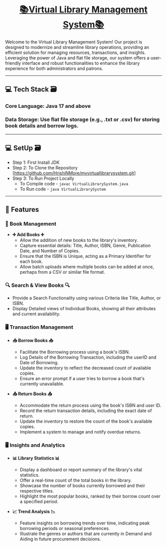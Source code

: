 # <u><center>📚Virtual Library Management System📚</center></u>

Welcome to the Virtual Library Management System! Our project is designed to modernize and streamline library operations, providing an efficient solution for managing resources, transactions, and insights. Leveraging the power of Java and flat file storage, our system offers a user-friendly interface and robust functionalities to enhance the library experience for both administrators and patrons.

---

## 💻 Tech Stack 🗃
### Core Language: Java 17 and above
### Data Storage: Use flat file storage (e.g., **.txt** or **.csv**) for storing book details and borrow logs.

---

## 💻 SetUp 🗃
- Step 1: First Install JDK
- Step 2: To Clone the Repository [https://github.com/HrishiNMore/myvirtuallibrarysystem.git]
- Step 3: To Run Project Locally
    - To Compile code - `javac VirtualLibrarySystem.java`
    - To Run code - `java VirtualLibrarySystem`

---

## 🎁 Features
### 📕 Book Management
- **➕ Add Books ➕**
    - Allow the addition of new books to the library's inventory.
    - Capture essential details: Title, Author, ISBN, Genre, Publication Date, and Number of Copies.
    - Ensure that the ISBN is Unique, acting as a Primary Identifier for each book.
    - Allow batch uploads where multiple books can be added at once, perhaps from a CSV or similar file format.

### 🔍 Search & View Books 🔍
- Provide a Search Functionality using various Criteria like Title, Author, or ISBN.
- Display Detailed views of Individual Books, showing all their attributes and current availability.

### 🖥 Transaction Management
- **📥 Borrow Books 📥**
    - Facilitate the Borrowing process using a book's ISBN.
    - Log Details of the Borrowing Transaction, including the userID and Date of Borrowing.
    - Update the inventory to reflect the decreased count of available copies.
    - Ensure an error prompt if a user tries to borrow a book that's currently unavailable.

- **📤 Return Books 📤**
    - Accommodate the return process using the book's ISBN and user ID.
    - Record the return transaction details, including the exact date of return.
    - Update the inventory to restore the count of the book's available copies.
    - Implement a system to manage and notify overdue returns.

### 🖥 Insights and Analytics
- **📊 Library Statistics 📊**
    - Display a dashboard or report summary of the library's vital statistics.
    - Offer a real-time count of the total books in the library.
    - Showcase the number of books currently borrowed and their respective titles.
    - Highlight the most popular books, ranked by their borrow count over a specified period.

- **📈 Trend Analysis 📉**
    - Feature insights on borrowing trends over time, indicating peak borrowing periods or seasonal preferences.
    - Illustrate the genres or authors that are currently in Demand and Aiding in future procurement decisions.
